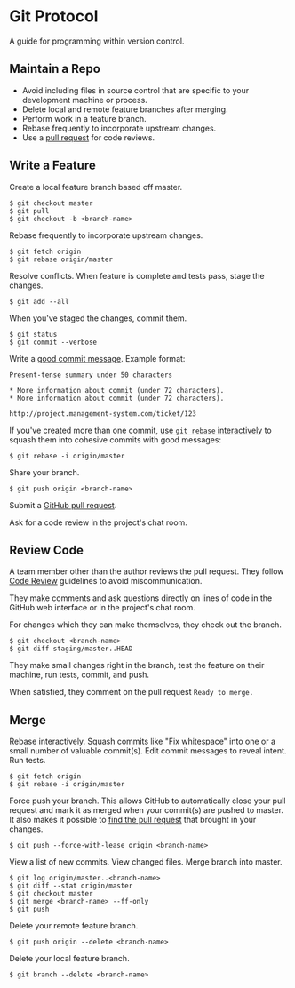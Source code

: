 # Git Protocol

A guide for programming within version control.

## Maintain a Repo

* Avoid including files in source control that are specific to your development machine or process.
* Delete local and remote feature branches after merging.
* Perform work in a feature branch.
* Rebase frequently to incorporate upstream changes.
* Use a [pull request] for code reviews.

[pull request]: https://help.github.com/articles/using-pull-requests/

## Write a Feature

Create a local feature branch based off master.

    $ git checkout master
    $ git pull
    $ git checkout -b <branch-name>

Rebase frequently to incorporate upstream changes.

    $ git fetch origin
    $ git rebase origin/master

Resolve conflicts. When feature is complete and tests pass, stage the changes.

    $ git add --all

When you've staged the changes, commit them.

    $ git status
    $ git commit --verbose

Write a [good commit message]. Example format:

    Present-tense summary under 50 characters

    * More information about commit (under 72 characters).
    * More information about commit (under 72 characters).

    http://project.management-system.com/ticket/123

If you've created more than one commit, [use `git rebase` interactively](https://help.github.com/articles/about-git-rebase/) to squash them into cohesive commits with good messages:

    $ git rebase -i origin/master

Share your branch.

    $ git push origin <branch-name>

Submit a [GitHub pull request].

Ask for a code review in the project's chat room.

[good commit message]: http://tbaggery.com/2008/04/19/a-note-about-git-commit-messages.html
[GitHub pull request]: https://help.github.com/articles/using-pull-requests/

## Review Code

A team member other than the author reviews the pull request. They follow [Code Review](/code-review) guidelines to avoid miscommunication.

They make comments and ask questions directly on lines of code in the GitHub web interface or in the project's chat room.

For changes which they can make themselves, they check out the branch.

    $ git checkout <branch-name>
    $ git diff staging/master..HEAD

They make small changes right in the branch, test the feature on their machine, run tests, commit, and push.

When satisfied, they comment on the pull request `Ready to merge.`

## Merge

Rebase interactively. Squash commits like "Fix whitespace" into one or a small number of valuable commit(s). Edit commit messages to reveal intent. Run tests.

    $ git fetch origin
    $ git rebase -i origin/master

Force push your branch. This allows GitHub to automatically close your pull request and mark it as merged when your commit(s) are pushed to master. It also makes it possible to [find the pull request] that brought in your changes.

    $ git push --force-with-lease origin <branch-name>

View a list of new commits. View changed files. Merge branch into master.

    $ git log origin/master..<branch-name>
    $ git diff --stat origin/master
    $ git checkout master
    $ git merge <branch-name> --ff-only
    $ git push

Delete your remote feature branch.

    $ git push origin --delete <branch-name>

Delete your local feature branch.

    $ git branch --delete <branch-name>

[find the pull request]: http://stackoverflow.com/a/17819027
